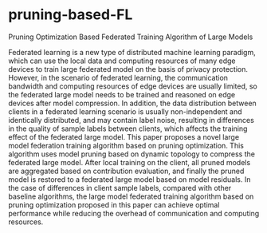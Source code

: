 # pruning-based-FL
Pruning Optimization Based Federated Training Algorithm of Large Models

Federated learning is a new type of distributed machine learning paradigm, which can use the local data and computing resources of many edge devices to train large federated model on the basis of privacy protection. However, in the scenario of federated learning, the communication bandwidth and computing resources of edge devices are usually limited, so the federated large model needs to be trained and reasoned on edge devices after model compression. In addition, the data distribution between clients in a federated learning scenario is usually non-independent and identically distributed, and may contain label noise, resulting in differences in the quality of sample labels between clients, which affects the training effect of the federated large model. This paper proposes a novel large model federation training algorithm based on pruning optimization. This algorithm uses model pruning based on dynamic topology to compress the federated large model. After local training on the client, all pruned models are aggregated based on contribution evaluation, and finally the pruned model is restored to a federated large model based on model residuals. In the case of differences in client sample labels, compared with other baseline algorithms, the large model federated training algorithm based on pruning optimization proposed in this paper can achieve optimal performance while reducing the overhead of communication and computing resources.
